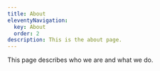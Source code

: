 ```yaml
---
title: About
eleventyNavigation:
  key: About
  order: 2
description: This is the about page.
---
```

This page describes who we are and what we do.
